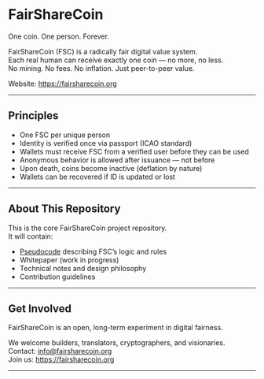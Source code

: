 # FairShareCoin

One coin. One person. Forever.

FairShareCoin (FSC) is a radically fair digital value system.  
Each real human can receive exactly one coin — no more, no less.  
No mining. No fees. No inflation. Just peer-to-peer value.

Website: https://fairsharecoin.org

---

## Principles

- One FSC per unique person
- Identity is verified once via passport (ICAO standard)
- Wallets must receive FSC from a verified user before they can be used
- Anonymous behavior is allowed after issuance — not before
- Upon death, coins become inactive (deflation by nature)
- Wallets can be recovered if ID is updated or lost

---

## About This Repository

This is the core FairShareCoin project repository.  
It will contain:
- [Pseudocode](./pseudocode.md) describing FSC’s logic and rules
- Whitepaper (work in progress)
- Technical notes and design philosophy
- Contribution guidelines

---

## Get Involved

FairShareCoin is an open, long-term experiment in digital fairness.

We welcome builders, translators, cryptographers, and visionaries.  
Contact: info@fairsharecoin.org  
Join us: https://fairsharecoin.org

---
